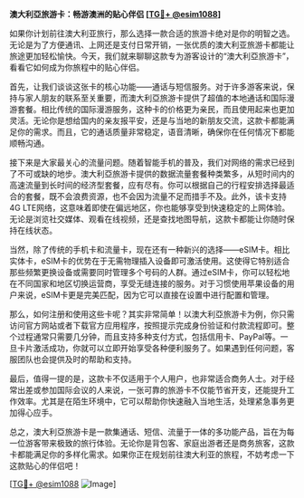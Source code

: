 **澳大利亞旅游卡：畅游澳洲的贴心伴侣 [[TG💪+ @esim1088](https://t.me/s/esim1088)]**

如果你计划前往澳大利亚旅行，那么选择一款合适的旅游卡绝对是你的明智之选。无论是为了方便通讯、上网还是支付日常开销，一张优质的澳大利亚旅游卡都能让旅途更加轻松愉快。今天，我们就来聊聊这款专为游客设计的“澳大利亞旅游卡”，看看它如何成为你旅程中的贴心伴侣。

首先，让我们谈谈这张卡的核心功能——通话与短信服务。对于许多游客来说，保持与家人朋友的联系至关重要，而澳大利亞旅游卡提供了超值的本地通话和国际漫游套餐。相比传统的国际漫游服务，这种卡的价格更为亲民，而且使用起来也更加灵活。无论你是想给国内的亲友报平安，还是与当地的新朋友交流，这款卡都能满足你的需求。而且，它的通话质量非常稳定，语音清晰，确保你在任何情况下都能顺畅沟通。

接下来是大家最关心的流量问题。随着智能手机的普及，我们对网络的需求已经到了不可或缺的地步。澳大利亞旅游卡提供的数据流量套餐种类繁多，从短时间内的高速流量到长时间的经济型套餐，应有尽有。你可以根据自己的行程安排选择最适合的套餐，既不会浪费资源，也不会因为流量不足而措手不及。此外，该卡支持4G LTE网络，这意味着即使在偏远地区，你也能够享受到快速稳定的上网体验。无论是浏览社交媒体、观看在线视频，还是查找地图导航，这款卡都能让你随时保持在线状态。

当然，除了传统的手机卡和流量卡，现在还有一种新兴的选择——eSIM卡。相比实体卡，eSIM卡的优势在于无需物理插入设备即可激活使用。这使得它特别适合那些频繁更换设备或需要同时管理多个号码的人群。通过eSIM卡，你可以轻松地在不同国家和地区切换运营商，享受无缝连接的服务。对于习惯使用苹果设备的用户来说，eSIM卡更是完美匹配，因为它可以直接在设置中进行配置和管理。

那么，如何注册和使用这些卡呢？其实非常简单！以澳大利亞旅游卡为例，你只需访问官方网站或者下载官方应用程序，按照提示完成身份验证和付款流程即可。整个过程通常只需要几分钟，而且支持多种支付方式，包括信用卡、PayPal等。一旦卡片激活成功，你就可以立即开始享受各种便利服务了。如果遇到任何问题，客服团队也会提供及时的帮助和支持。

最后，值得一提的是，这款卡不仅适用于个人用户，也非常适合商务人士。对于经常出差或参加国际会议的人来说，一张可靠的旅游卡不仅能节省开支，还能提升工作效率。尤其是在陌生环境中，它可以帮助你快速融入当地生活，处理紧急事务更加得心应手。

总之，澳大利亞旅游卡是一款集通话、短信、流量于一体的多功能产品，旨在为每一位游客带来极致的旅行体验。无论你是背包客、家庭出游者还是商务旅客，这款卡都能满足你的多样化需求。如果你正在规划前往澳大利亚的旅程，不妨考虑一下这款贴心的伴侣吧！

[[TG💪+ @esim1088](https://t.me/s/esim1088) ![Image](https://i.postimg.cc/4NQfJmqS/Snipaste-2025-05-13-00-14-12.png)]